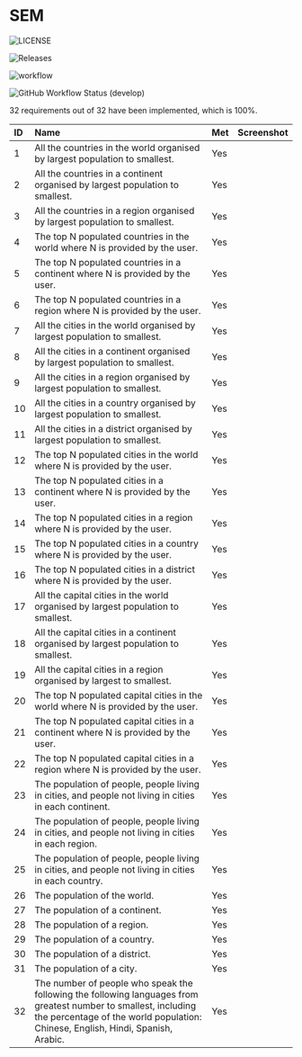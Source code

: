 # SEM

![LICENSE](https://img.shields.io/github/license/40346200Aidan/sem.svg?style=flat-square)

![Releases](https://img.shields.io/github/release/40346200Aidan/sem/all.svg?style=flat-square)

![workflow](https://github.com/40346200Aidan/sem/actions/workflows/main.yml/badge.svg)

![GitHub Workflow Status (develop)](https://img.shields.io/github/workflow/status/40346200Aidan/sem/Workflow1/development?style=flat-square)

32 requirements out of 32 have been implemented, which is 100%.

| ID  | Name                                                                                                                                                                                               | Met  | Screenshot |
|:----|:---------------------------------------------------------------------------------------------------------------------------------------------------------------------------------------------------|:-----|:-----------|
| 1   | All the countries in the world organised by largest population to smallest.                                                                                                                        | Yes  |
| 2   | All the countries in a continent organised by largest population to smallest.                                                                                                                      | Yes  |
| 3   | All the countries in a region organised by largest population to smallest.                                                                                                                         | Yes  |
| 4   | The top N populated countries in the world where N is provided by the user.                                                                                                                        | Yes  |
| 5   | The top N populated countries in a continent where N is provided by the user.                                                                                                                      | Yes  |
| 6   | The top N populated countries in a region where N is provided by the user.                                                                                                                         | Yes  |
| 7   | All the cities in the world organised by largest population to smallest.                                                                                                                           | Yes  |
| 8   | All the cities in a continent organised by largest population to smallest.                                                                                                                         | Yes  |
| 9   | All the cities in a region organised by largest population to smallest.                                                                                                                            | Yes  |
| 10  | All the cities in a country organised by largest population to smallest.                                                                                                                           | Yes  |
| 11  | All the cities in a district organised by largest population to smallest.                                                                                                                          | Yes  |
| 12  | The top N populated cities in the world where N is provided by the user.                                                                                                                           | Yes  |
| 13  | The top N populated cities in a continent where N is provided by the user.                                                                                                                         | Yes  |
| 14  | The top N populated cities in a region where N is provided by the user.                                                                                                                            | Yes  |
| 15  | The top N populated cities in a country where N is provided by the user.                                                                                                                           | Yes  |
| 16  | The top N populated cities in a district where N is provided by the user.                                                                                                                          | Yes  |
| 17  | All the capital cities in the world organised by largest population to smallest.                                                                                                                   | Yes  |
| 18  | All the capital cities in a continent organised by largest population to smallest.                                                                                                                 | Yes  |
| 19  | All the capital cities in a region organised by largest to smallest.                                                                                                                               | Yes  |
| 20  | The top N populated capital cities in the world where N is provided by the user.                                                                                                                   | Yes  |
| 21  | The top N populated capital cities in a continent where N is provided by the user.                                                                                                                 | Yes  |
| 22  | The top N populated capital cities in a region where N is provided by the user.                                                                                                                    | Yes  |
| 23  | The population of people, people living in cities, and people not living in cities in each continent.                                                                                              | Yes  |
| 24  | The population of people, people living in cities, and people not living in cities in each region.                                                                                                 | Yes  |
| 25  | The population of people, people living in cities, and people not living in cities in each country.                                                                                                | Yes  |
| 26  | The population of the world.                                                                                                                                                                       | Yes  |
| 27  | The population of a continent.                                                                                                                                                                     | Yes  |
| 28  | The population of a region.                                                                                                                                                                        | Yes  |
| 29  | The population of a country.                                                                                                                                                                       | Yes  |
| 30  | The population of a district.                                                                                                                                                                      | Yes  |
| 31  | The population of a city.                                                                                                                                                                          | Yes  |
| 32  | The number of people who speak the following the following languages from greatest number to smallest, including the percentage of the world population: Chinese, English, Hindi, Spanish, Arabic. | Yes  |
